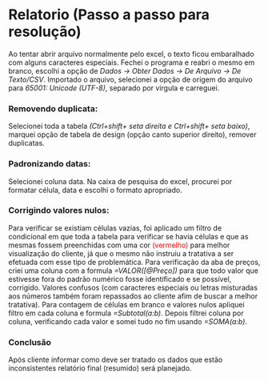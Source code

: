 # Relatorio (Passo a passo para resolução)

 Ao tentar abrir arquivo normalmente pelo excel, o texto ficou embaralhado com alguns caracteres especiais. Fechei o programa e reabri o mesmo em branco, escolhi a opção de *Dados → Obter Dados → De Arquivo → De Texto/CSV*.
Importado o arquivo, selecionei a opção de origem do arquivo para *65001: Unicode (UTF-8)*, separado por virgula e carreguei.

### **Removendo duplicata:**
Selecionei toda a tabela *(Ctrl+shift+ seta direita e Ctrl+shift+ seta baixo)*, marquei opção de tabela de design (opção canto superior direito), remover duplicatas. 

### **Padronizando datas:**
Selecionei coluna data. Na caixa de pesquisa do excel, procurei por formatar célula, data e escolhi o formato apropriado.

### **Corrigindo valores nulos:**
Para verificar se existiam células vazias, foi aplicado um filtro de condicional em que toda a tabela para verificar se havia células e que as mesmas fossem preenchidas com uma cor <span style="color:red;">(vermelho)</span> para melhor visualização do cliente, já que o mesmo não instruiu a tratativa a ser efetuada com esse tipo de problemática.
Para verificação da aba de preços, criei uma coluna com a formula *=VALOR([@Preço])* para que todo valor que estivesse fora do padrão numérico fosse identificado e se possível, corrigido. Valores confusos (com caracteres especiais ou letras misturadas aos números também foram repassados ao cliente afim de buscar a melhor tratativa).
Para contagem de células em branco e valores nulos apliquei filtro em cada coluna e formula *=Subtotal(a:b)*. Depois filtrei coluna por coluna, verificando cada valor e somei tudo no fim usando *=SOMA(a:b)*.

### **Conclusão**
Após cliente informar como deve ser tratado os dados que estão inconsistentes relatório final (resumido) será planejado.
